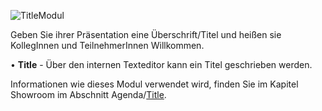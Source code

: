 ![TitleModul](../img/Manager/Module/Titel_Module.PNG) 

Geben Sie ihrer Präsentation eine Überschrift/Titel und heißen sie KollegInnen und TeilnehmerInnen Willkommen.


•    **Title** - Über den internen Texteditor kann ein Titel geschrieben werden. 


Informationen wie dieses Modul verwendet wird, finden Sie im Kapitel Showroom im Abschnitt Agenda/[Title](../031_agenda/#title).
